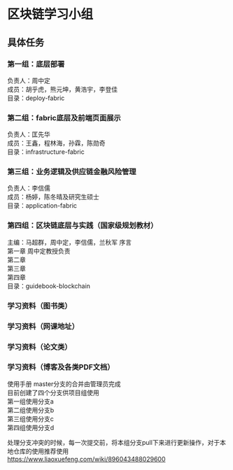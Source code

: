 # 区块链学习小组

## 具体任务

### 第一组：底层部署
负责人：周中定
<br>
成员：胡乎虎，熊元坤，黄浩宇，李登佳
<br>
目录：deploy-fabric

### 第二组：fabric底层及前端页面展示
负责人：匡先华
<br>
成员：王鑫，程林海，孙霖，陈勋奇
<br>
目录：infrastructure-fabric

### 第三组：业务逻辑及供应链金融风险管理
负责人：李信儒
<br>
成员：杨婷，陈冬晴及研究生硕士
<br>
目录：application-fabric

### 第四组：区块链底层与实践（国家级规划教材）
主编：马超群，周中定，李信儒，兰秋军
序言
<br>
第一章 周中定教授负责
<br>
第二章 
<br>
第三章
<br>
第四章
<br>
目录：guidebook-blockchain

### 学习资料（图书类）
### 学习资料（网课地址）
### 学习资料（论文类）
### 学习资料（博客及各类PDF文档）


使用手册
master分支的合并由管理员完成
<br>
目前创建了四个分支供项目组使用
<br>
第一组使用分支a
<br>
第二组使用分支b
<br>
第三组使用分支c
<br>
第四组使用分支d

处理分支冲突的时候，每一次提交前，将本组分支pull下来进行更新操作，对于本地仓库的使用推荐使用
https://www.liaoxuefeng.com/wiki/896043488029600
